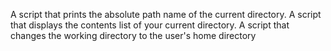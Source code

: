 A script that prints the absolute path name of the current directory.
A script that displays the contents list of your current directory.
A script that changes the working directory to the user's home directory

